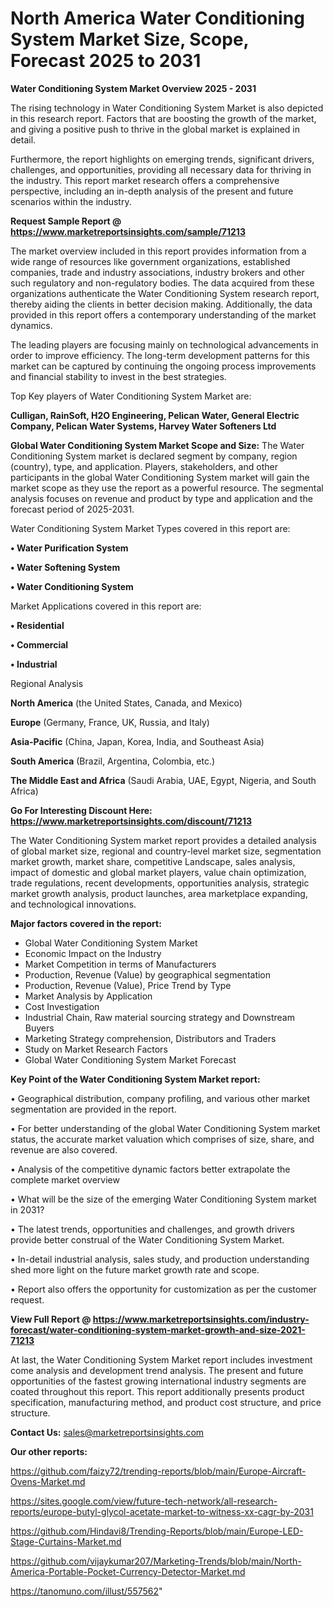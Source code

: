 # North America Water Conditioning System Market Size, Scope, Forecast 2025 to 2031

<Strong> Water Conditioning System Market Overview 2025 - 2031</strong>

The rising technology in Water Conditioning System Market is also depicted in this research report. Factors that are boosting the growth of the market, and giving a positive push to thrive in the global market is explained in detail.

Furthermore, the report highlights on emerging trends, significant drivers, challenges, and opportunities, providing all necessary data for thriving in the industry. This report market research offers a comprehensive perspective, including an in-depth analysis of the present and future scenarios within the industry.

<strong>Request Sample Report @ <a href=https://www.marketreportsinsights.com/sample/71213>https://www.marketreportsinsights.com/sample/71213</a></strong>

The market overview included in this report provides information from a wide range of resources like government organizations, established companies, trade and industry associations, industry brokers and other such regulatory and non-regulatory bodies. The data acquired from these organizations authenticate the Water Conditioning System research report, thereby aiding the clients in better decision making. Additionally, the data provided in this report offers a contemporary understanding of the market dynamics.

The leading players are focusing mainly on technological advancements in order to improve efficiency. The long-term development patterns for this market can be captured by continuing the ongoing process improvements and financial stability to invest in the best strategies.

Top Key players of Water Conditioning System Market are:

<strong>Culligan, RainSoft, H2O Engineering, Pelican Water, General Electric Company, Pelican Water Systems, Harvey Water Softeners Ltd</strong>

<strong><b>Global Water Conditioning System Market Scope and Size:</b></strong>
The Water Conditioning System market is declared segment by company, region (country), type, and application. Players, stakeholders, and other participants in the global Water Conditioning System market will gain the market scope as they use the report as a powerful resource. The segmental analysis focuses on revenue and product by type and application and the forecast period of 2025-2031.

Water Conditioning System Market Types covered in this report are:

<strong>• Water Purification System

• Water Softening System

• Water Conditioning System</strong>

Market Applications covered in this report are:

<strong>• Residential

• Commercial

• Industrial</strong> 

Regional Analysis

<strong>North America</strong> (the United States, Canada, and Mexico)

<strong>Europe</strong> (Germany, France, UK, Russia, and Italy)

<strong>Asia-Pacific</strong> (China, Japan, Korea, India, and Southeast Asia)

<strong>South America</strong> (Brazil, Argentina, Colombia, etc.)

<strong>The Middle East and Africa</strong> (Saudi Arabia, UAE, Egypt, Nigeria, and South Africa)

<strong>Go For Interesting Discount Here: <a href=https://www.marketreportsinsights.com/discount/71213>https://www.marketreportsinsights.com/discount/71213</a></strong>

The Water Conditioning System market report provides a detailed analysis of global market size, regional and country-level market size, segmentation market growth, market share, competitive Landscape, sales analysis, impact of domestic and global market players, value chain optimization, trade regulations, recent developments, opportunities analysis, strategic market growth analysis, product launches, area marketplace expanding, and technological innovations.

<strong><b>Major factors covered in the report:</b></strong>
<ul>
  <li>Global Water Conditioning System Market </li>
  <li>Economic Impact on the Industry</li>
  <li>Market Competition in terms of Manufacturers</li>
  <li>Production, Revenue (Value) by geographical segmentation</li>
  <li>Production, Revenue (Value), Price Trend by Type</li>
  <li>Market Analysis by Application</li>
  <li>Cost Investigation</li>
  <li>Industrial Chain, Raw material sourcing strategy and Downstream Buyers</li>
  <li>Marketing Strategy comprehension, Distributors and Traders</li>
  <li>Study on Market Research Factors</li>
  <li>Global Water Conditioning System Market Forecast</li>
</ul>

<strong><b>Key Point of the Water Conditioning System Market report:</b></strong>

• Geographical distribution, company profiling, and various other market segmentation are provided in the report.

• For better understanding of the global Water Conditioning System market status, the accurate market valuation which comprises of size, share, and revenue are also covered.

• Analysis of the competitive dynamic factors better extrapolate the complete market overview

• What will be the size of the emerging Water Conditioning System market in 2031?

• The latest trends, opportunities and challenges, and growth drivers provide better construal of the Water Conditioning System Market.

• In-detail industrial analysis, sales study, and production understanding shed more light on the future market growth rate and scope.

• Report also offers the opportunity for customization as per the customer request.

<strong><b>View Full Report @ <a href=https://www.marketreportsinsights.com/industry-forecast/water-conditioning-system-market-growth-and-size-2021-71213>https://www.marketreportsinsights.com/industry-forecast/water-conditioning-system-market-growth-and-size-2021-71213</a></b></strong>


At last, the Water Conditioning System Market report includes investment come analysis and development trend analysis. The present and future opportunities of the fastest growing international industry segments are coated throughout this report. This report additionally presents product specification, manufacturing method, and product cost structure, and price structure.

<strong>Contact Us:</strong>
sales@marketreportsinsights.com

<strong>Our other reports:</strong>

<a href=https://github.com/faizy72/trending-reports/blob/main/Europe-Aircraft-Ovens-Market.md>https://github.com/faizy72/trending-reports/blob/main/Europe-Aircraft-Ovens-Market.md</a>

<a href=https://sites.google.com/view/future-tech-network/all-research-reports/europe-butyl-glycol-acetate-market-to-witness-xx-cagr-by-2031>https://sites.google.com/view/future-tech-network/all-research-reports/europe-butyl-glycol-acetate-market-to-witness-xx-cagr-by-2031</a>

<a href=https://github.com/Hindavi8/Trending-Reports/blob/main/Europe-LED-Stage-Curtains-Market.md>https://github.com/Hindavi8/Trending-Reports/blob/main/Europe-LED-Stage-Curtains-Market.md</a>

<a href=https://github.com/vijaykumar207/Marketing-Trends/blob/main/North-America-Portable-Pocket-Currency-Detector-Market.md>https://github.com/vijaykumar207/Marketing-Trends/blob/main/North-America-Portable-Pocket-Currency-Detector-Market.md</a>

<a href=https://tanomuno.com/illust/557562>https://tanomuno.com/illust/557562</a>"
